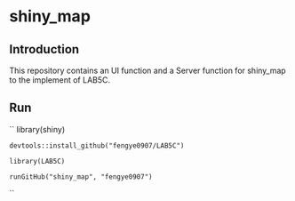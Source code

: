 # shiny_map

## Introduction
This repository contains an UI function and a Server function for shiny_map to the implement of LAB5C.

## Run
``
    library(shiny)
    
    devtools::install_github("fengye0907/LAB5C")
    
    library(LAB5C)
    
    runGitHub("shiny_map", "fengye0907")
``
